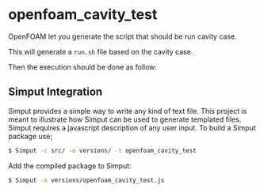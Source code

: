 # openfoam_cavity_test

OpenFOAM let you generate the script that should be run cavity case.

This will generate a `run.sh` file based on the cavity case.

Then the execution should be done as follow:

## Simput Integration

Simput provides a simple way to write any kind of text file.
This project is meant to illustrate how Simput can be used to generate templated files. Simput requires a javascript description of any user input. To build a Simput package use;

```sh
$ Simput -c src/ -o versions/ -t openfoam_cavity_test
```

Add the compiled package to Simput:

```sh
$ Simput -a versions/openfoam_cavity_test.js
```
